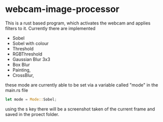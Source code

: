 # webcam-image-processor
This is a rust based program, which activates the webcam and applies filters to it.
Currently there are implemented

- Sobel
- Sobel with colour
- Threshold
- RGBThreshold
- Gaussian Blur 3x3
- Box Blur
- Painting,
- CrossBlur,

these mode are currently able to be set via a variable called "mode" in the main.rs file

```rust
let mode = Mode::Sobel;
```

using the s key there will be a screenshot taken of the current frame and saved in the proect folder. 

